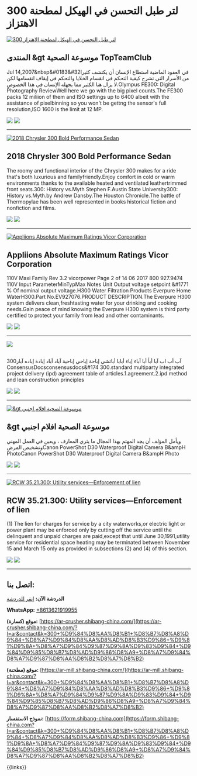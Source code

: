 # 300 لتر طبل التحسن في الهيكل لمطحنة الاهتزاز

<a href="https://swt.shibang-china.com/?n=lxq&l=ar&img&k=300+%D9%84%D8%AA%D8%B1+%D8%B7%D8%A8%D9%84+%D8%A7%D9%84%D8%AA%D8%AD%D8%B3%D9%86+%D9%81%D9%8A+%D8%A7%D9%84%D9%87%D9%8A%D9%83%D9%84+%D9%84%D9%85%D8%B7%D8%AD%D9%86%D8%A9+%D8%A7%D9%84%D8%A7%D9%87%D8%AA%D8%B2%D8%A7%D8%B2" target="_blank">![300 لتر طبل التحسن في الهيكل لمطحنة الاهتزاز](http://static.shibang-china.com/all-800x300/1135.jpg)</a>

## المنتدى &gt موسوعة الصحية TopTeamClub
Jul 14,2007&nbsp&#0183&#32في العقود الماضية استطاع الإنسان أن يكتشف كثيرا من الأسرار التي تشرح كيفية التحكم في انقسام الخلايا والتحكم في إيقاف انقسامها لكن لا يزال هنا الكثير مما يجهله الإنسان في هذا الخصوص.Olympus FE300: Digital Photography ReviewWell here we go with the big pixel counts.The FE300 packs 12 miliion of them and ISO settings up to 6400 albeit with the assistance of pixelbinning so you won't be gettng the sensor's full resolution,ISO 1600 is the limit at 12 MP.


<a href="https://whatsapp.shibangsoft.com/WhatsApp.php" target="_blank" title="WhatsApp">![](http://static.shibang-china.com/icon/whatsapp.png)</a> <a href="https://swt.shibang-china.com/?n=lxq&l=ar&icon&k=300+%D9%84%D8%AA%D8%B1+%D8%B7%D8%A8%D9%84+%D8%A7%D9%84%D8%AA%D8%AD%D8%B3%D9%86+%D9%81%D9%8A+%D8%A7%D9%84%D9%87%D9%8A%D9%83%D9%84+%D9%84%D9%85%D8%B7%D8%AD%D9%86%D8%A9+%D8%A7%D9%84%D8%A7%D9%87%D8%AA%D8%B2%D8%A7%D8%B2" target="_blank">![](http://static.shibang-china.com/icon/chat-ar.png)</a>

---

<a href="https://swt.shibang-china.com/?n=lxq&l=ar&img&k=300+%D9%84%D8%AA%D8%B1+%D8%B7%D8%A8%D9%84+%D8%A7%D9%84%D8%AA%D8%AD%D8%B3%D9%86+%D9%81%D9%8A+%D8%A7%D9%84%D9%87%D9%8A%D9%83%D9%84+%D9%84%D9%85%D8%B7%D8%AD%D9%86%D8%A9+%D8%A7%D9%84%D8%A7%D9%87%D8%AA%D8%B2%D8%A7%D8%B2" target="_blank">![2018 Chrysler 300 Bold Performance Sedan](http://static.shibang-china.com/all-800x300/957.jpg)</a>

## 2018 Chrysler 300 Bold Performance Sedan
The roomy and functional interior of the Chrysler 300 makes for a ride that's both luxurious and familyfriendly.Enjoy comfort in cold or warm environments thanks to the available heated and ventilated leathertrimmed front seats.300: History vs.Myth Stephen F.Austin State University300: History vs.Myth.by Andrew Dansby.The Houston Chronicle.The battle of Thermopylae has been well represented in books historical fiction and nonfiction and films.


<a href="https://whatsapp.shibangsoft.com/WhatsApp.php" target="_blank" title="WhatsApp">![](http://static.shibang-china.com/icon/whatsapp.png)</a> <a href="https://swt.shibang-china.com/?n=lxq&l=ar&icon&k=300+%D9%84%D8%AA%D8%B1+%D8%B7%D8%A8%D9%84+%D8%A7%D9%84%D8%AA%D8%AD%D8%B3%D9%86+%D9%81%D9%8A+%D8%A7%D9%84%D9%87%D9%8A%D9%83%D9%84+%D9%84%D9%85%D8%B7%D8%AD%D9%86%D8%A9+%D8%A7%D9%84%D8%A7%D9%87%D8%AA%D8%B2%D8%A7%D8%B2" target="_blank">![](http://static.shibang-china.com/icon/chat-ar.png)</a>

---

<a href="https://swt.shibang-china.com/?n=lxq&l=ar&img&k=300+%D9%84%D8%AA%D8%B1+%D8%B7%D8%A8%D9%84+%D8%A7%D9%84%D8%AA%D8%AD%D8%B3%D9%86+%D9%81%D9%8A+%D8%A7%D9%84%D9%87%D9%8A%D9%83%D9%84+%D9%84%D9%85%D8%B7%D8%AD%D9%86%D8%A9+%D8%A7%D9%84%D8%A7%D9%87%D8%AA%D8%B2%D8%A7%D8%B2" target="_blank">![Appliions Absolute Maximum Ratings Vicor Corporation](http://static.shibang-china.com/all-800x300/472.jpg)</a>

## Appliions Absolute Maximum Ratings Vicor Corporation
110V Maxi Family Rev 3.2 vicorpower Page 2 of 14 06 2017 800 927.9474 110V Input ParameterMinTypMax Notes Unit Output voltage setpoint &#1771 % Of nominal output voltage.H300 Water Filtration Products Everpure Home WaterH300.Part No.EV927076.PRODUCT DESCRIPTION.The Everpure H300 system delivers clean,freshtasting water for your drinking and cooking needs.Gain peace of mind knowing the Everpure H300 system is third party certified to protect your family from lead and other contaminants.


<a href="https://whatsapp.shibangsoft.com/WhatsApp.php" target="_blank" title="WhatsApp">![](http://static.shibang-china.com/icon/whatsapp.png)</a> <a href="https://swt.shibang-china.com/?n=lxq&l=ar&icon&k=300+%D9%84%D8%AA%D8%B1+%D8%B7%D8%A8%D9%84+%D8%A7%D9%84%D8%AA%D8%AD%D8%B3%D9%86+%D9%81%D9%8A+%D8%A7%D9%84%D9%87%D9%8A%D9%83%D9%84+%D9%84%D9%85%D8%B7%D8%AD%D9%86%D8%A9+%D8%A7%D9%84%D8%A7%D9%87%D8%AA%D8%B2%D8%A7%D8%B2" target="_blank">![](http://static.shibang-china.com/icon/chat-ar.png)</a>

---

<a href="https://swt.shibang-china.com/?n=lxq&l=ar&img&k=300+%D9%84%D8%AA%D8%B1+%D8%B7%D8%A8%D9%84+%D8%A7%D9%84%D8%AA%D8%AD%D8%B3%D9%86+%D9%81%D9%8A+%D8%A7%D9%84%D9%87%D9%8A%D9%83%D9%84+%D9%84%D9%85%D8%B7%D8%AD%D9%86%D8%A9+%D8%A7%D9%84%D8%A7%D9%87%D8%AA%D8%B2%D8%A7%D8%B2" target="_blank">![](http://static.shibang-china.com/all-800x300/408.jpg)</a>

## 
آب أب اب آبا أبأ أبا آباء إباء أبابا أباتشي إباحة إباحي إباحية آباد أباد إبادة إباده آبار300 ConsensusDocsconsensusdocs&#174 300.standard multiparty integrated project delivery (ipd) agreement table of articles.1.agreement.2.ipd method and lean construction principles


<a href="https://whatsapp.shibangsoft.com/WhatsApp.php" target="_blank" title="WhatsApp">![](http://static.shibang-china.com/icon/whatsapp.png)</a> <a href="https://swt.shibang-china.com/?n=lxq&l=ar&icon&k=300+%D9%84%D8%AA%D8%B1+%D8%B7%D8%A8%D9%84+%D8%A7%D9%84%D8%AA%D8%AD%D8%B3%D9%86+%D9%81%D9%8A+%D8%A7%D9%84%D9%87%D9%8A%D9%83%D9%84+%D9%84%D9%85%D8%B7%D8%AD%D9%86%D8%A9+%D8%A7%D9%84%D8%A7%D9%87%D8%AA%D8%B2%D8%A7%D8%B2" target="_blank">![](http://static.shibang-china.com/icon/chat-ar.png)</a>

---

<a href="https://swt.shibang-china.com/?n=lxq&l=ar&img&k=300+%D9%84%D8%AA%D8%B1+%D8%B7%D8%A8%D9%84+%D8%A7%D9%84%D8%AA%D8%AD%D8%B3%D9%86+%D9%81%D9%8A+%D8%A7%D9%84%D9%87%D9%8A%D9%83%D9%84+%D9%84%D9%85%D8%B7%D8%AD%D9%86%D8%A9+%D8%A7%D9%84%D8%A7%D9%87%D8%AA%D8%B2%D8%A7%D8%B2" target="_blank">![&gt موسوعة الصحية افلام اجنبي](http://static.shibang-china.com/all-800x300/786.jpg)</a>

## &gt موسوعة الصحية افلام اجنبي
ويأمل المؤلف أن يجد المهتم بهذا المجال ما يثري المعارف ، ويعين في العمل المهني وتشخيص المرضCanon PowerShot D30 Waterproof Digital Camera B&ampH PhotoCanon PowerShot D30 Waterproof Digital Camera B&ampH Photo


<a href="https://whatsapp.shibangsoft.com/WhatsApp.php" target="_blank" title="WhatsApp">![](http://static.shibang-china.com/icon/whatsapp.png)</a> <a href="https://swt.shibang-china.com/?n=lxq&l=ar&icon&k=300+%D9%84%D8%AA%D8%B1+%D8%B7%D8%A8%D9%84+%D8%A7%D9%84%D8%AA%D8%AD%D8%B3%D9%86+%D9%81%D9%8A+%D8%A7%D9%84%D9%87%D9%8A%D9%83%D9%84+%D9%84%D9%85%D8%B7%D8%AD%D9%86%D8%A9+%D8%A7%D9%84%D8%A7%D9%87%D8%AA%D8%B2%D8%A7%D8%B2" target="_blank">![](http://static.shibang-china.com/icon/chat-ar.png)</a>

---

<a href="https://swt.shibang-china.com/?n=lxq&l=ar&img&k=300+%D9%84%D8%AA%D8%B1+%D8%B7%D8%A8%D9%84+%D8%A7%D9%84%D8%AA%D8%AD%D8%B3%D9%86+%D9%81%D9%8A+%D8%A7%D9%84%D9%87%D9%8A%D9%83%D9%84+%D9%84%D9%85%D8%B7%D8%AD%D9%86%D8%A9+%D8%A7%D9%84%D8%A7%D9%87%D8%AA%D8%B2%D8%A7%D8%B2" target="_blank">![RCW 35.21.300: Utility services—Enforcement of lien](http://static.shibang-china.com/all-800x300/1319.jpg)</a>

## RCW 35.21.300: Utility services—Enforcement of lien
(1) The lien for charges for service by a city waterworks,or electric light or power plant may be enforced only by cutting off the service until the delinquent and unpaid charges are paid,except that until June 30,1991,utility service for residential space heating may be terminated between November 15 and March 15 only as provided in subsections (2) and (4) of this section.

<a href="https://whatsapp.shibangsoft.com/WhatsApp.php" target="_blank" title="WhatsApp">![](http://static.shibang-china.com/icon/whatsapp.png)</a> <a href="https://swt.shibang-china.com/?l=ar&icon&k=300+%D9%84%D8%AA%D8%B1+%D8%B7%D8%A8%D9%84+%D8%A7%D9%84%D8%AA%D8%AD%D8%B3%D9%86+%D9%81%D9%8A+%D8%A7%D9%84%D9%87%D9%8A%D9%83%D9%84+%D9%84%D9%85%D8%B7%D8%AD%D9%86%D8%A9+%D8%A7%D9%84%D8%A7%D9%87%D8%AA%D8%B2%D8%A7%D8%B2" target="_blank">![](http://static.shibang-china.com/icon/chat-ar.png)</a>

---
## اتصل بنا:

**الدردشة الآن:** [انقر للدردشة](https://swt.shibang-china.com?l=ar&contact&k=300+%D9%84%D8%AA%D8%B1+%D8%B7%D8%A8%D9%84+%D8%A7%D9%84%D8%AA%D8%AD%D8%B3%D9%86+%D9%81%D9%8A+%D8%A7%D9%84%D9%87%D9%8A%D9%83%D9%84+%D9%84%D9%85%D8%B7%D8%AD%D9%86%D8%A9+%D8%A7%D9%84%D8%A7%D9%87%D8%AA%D8%B2%D8%A7%D8%B2)

**WhatsApp:**  [+8613621919955](https://whatsapp.shibangsoft.com/WhatsApp.php)

**موقع (كسارة):** [https://ar-crusher.shibang-china.com/](https://ar-crusher.shibang-china.com/?l=ar&contact&k=300+%D9%84%D8%AA%D8%B1+%D8%B7%D8%A8%D9%84+%D8%A7%D9%84%D8%AA%D8%AD%D8%B3%D9%86+%D9%81%D9%8A+%D8%A7%D9%84%D9%87%D9%8A%D9%83%D9%84+%D9%84%D9%85%D8%B7%D8%AD%D9%86%D8%A9+%D8%A7%D9%84%D8%A7%D9%87%D8%AA%D8%B2%D8%A7%D8%B2)

**موقع (مطحنة):** [https://ar-mill.shibang-china.com/](https://ar-mill.shibang-china.com/?l=ar&contact&k=300+%D9%84%D8%AA%D8%B1+%D8%B7%D8%A8%D9%84+%D8%A7%D9%84%D8%AA%D8%AD%D8%B3%D9%86+%D9%81%D9%8A+%D8%A7%D9%84%D9%87%D9%8A%D9%83%D9%84+%D9%84%D9%85%D8%B7%D8%AD%D9%86%D8%A9+%D8%A7%D9%84%D8%A7%D9%87%D8%AA%D8%B2%D8%A7%D8%B2)

**نموذج الاستفسار:** [https://form.shibang-china.com](https://form.shibang-china.com?l=ar&contact&k=300+%D9%84%D8%AA%D8%B1+%D8%B7%D8%A8%D9%84+%D8%A7%D9%84%D8%AA%D8%AD%D8%B3%D9%86+%D9%81%D9%8A+%D8%A7%D9%84%D9%87%D9%8A%D9%83%D9%84+%D9%84%D9%85%D8%B7%D8%AD%D9%86%D8%A9+%D8%A7%D9%84%D8%A7%D9%87%D8%AA%D8%B2%D8%A7%D8%B2)

{{links}}